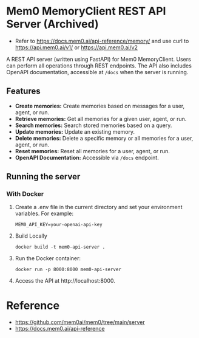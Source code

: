 # Mem0 MemoryClient REST API Server (Archived)

- Refer to https://docs.mem0.ai/api-reference/memory/ and use curl to https://api.mem0.ai/v1/ or https://api.mem0.ai/v2

A REST API server (written using FastAPI) for Mem0 MemoryClient. Users can perform all operations through REST endpoints. The API also includes OpenAPI documentation, accessible at `/docs` when the server is running.

## Features

- **Create memories:** Create memories based on messages for a user, agent, or run.
- **Retrieve memories:** Get all memories for a given user, agent, or run.
- **Search memories:** Search stored memories based on a query.
- **Update memories:** Update an existing memory.
- **Delete memories:** Delete a specific memory or all memories for a user, agent, or run.
- **Reset memories:** Reset all memories for a user, agent, or run.
- **OpenAPI Documentation:** Accessible via `/docs` endpoint.

## Running the server

### With Docker

1. Create a .env file in the current directory and set your environment variables. For example:

   ```
   MEM0_API_KEY=your-openai-api-key
   ```

2. Build Locally

   ```
   docker build -t mem0-api-server .
   ```

3. Run the Docker container:

   ```
   docker run -p 8000:8000 mem0-api-server
   ```

4. Access the API at http://localhost:8000.

# Reference

- https://github.com/mem0ai/mem0/tree/main/server
- https://docs.mem0.ai/api-reference
